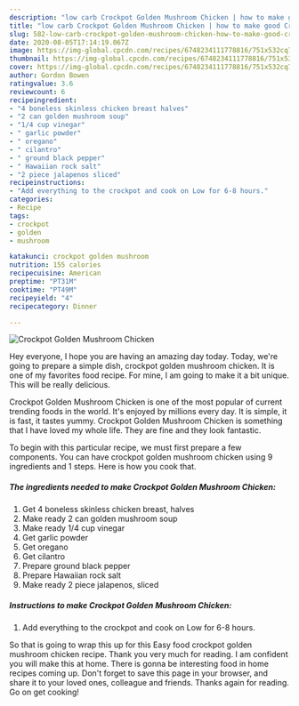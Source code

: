 ```yaml
---
description: "low carb Crockpot Golden Mushroom Chicken | how to make good Crockpot Golden Mushroom Chicken"
title: "low carb Crockpot Golden Mushroom Chicken | how to make good Crockpot Golden Mushroom Chicken"
slug: 582-low-carb-crockpot-golden-mushroom-chicken-how-to-make-good-crockpot-golden-mushroom-chicken
date: 2020-08-05T17:14:19.067Z
image: https://img-global.cpcdn.com/recipes/6748234111778816/751x532cq70/crockpot-golden-mushroom-chicken-recipe-main-photo.jpg
thumbnail: https://img-global.cpcdn.com/recipes/6748234111778816/751x532cq70/crockpot-golden-mushroom-chicken-recipe-main-photo.jpg
cover: https://img-global.cpcdn.com/recipes/6748234111778816/751x532cq70/crockpot-golden-mushroom-chicken-recipe-main-photo.jpg
author: Gordon Bowen
ratingvalue: 3.6
reviewcount: 6
recipeingredient:
- "4 boneless skinless chicken breast halves"
- "2 can golden mushroom soup"
- "1/4 cup vinegar"
- " garlic powder"
- " oregano"
- " cilantro"
- " ground black pepper"
- " Hawaiian rock salt"
- "2 piece jalapenos sliced"
recipeinstructions:
- "Add everything to the crockpot and cook on Low for 6-8 hours."
categories:
- Recipe
tags:
- crockpot
- golden
- mushroom

katakunci: crockpot golden mushroom 
nutrition: 155 calories
recipecuisine: American
preptime: "PT31M"
cooktime: "PT49M"
recipeyield: "4"
recipecategory: Dinner

---
```



![Crockpot Golden Mushroom Chicken](https://img-global.cpcdn.com/recipes/6748234111778816/751x532cq70/crockpot-golden-mushroom-chicken-recipe-main-photo.jpg)

Hey everyone, I hope you are having an amazing day today. Today, we're going to prepare a simple dish, crockpot golden mushroom chicken. It is one of my favorites food recipe. For mine, I am going to make it a bit unique. This will be really delicious.



Crockpot Golden Mushroom Chicken is one of the most popular of current trending foods in the world. It's enjoyed by millions every day. It is simple, it is fast, it tastes yummy. Crockpot Golden Mushroom Chicken is something that I have loved my whole life. They are fine and they look fantastic.


To begin with this particular recipe, we must first prepare a few components. You can have crockpot golden mushroom chicken using 9 ingredients and 1 steps. Here is how you cook that.

<!--inarticleads1-->

##### The ingredients needed to make Crockpot Golden Mushroom Chicken:

1. Get 4 boneless skinless chicken breast, halves
1. Make ready 2 can golden mushroom soup
1. Make ready 1/4 cup vinegar
1. Get  garlic powder
1. Get  oregano
1. Get  cilantro
1. Prepare  ground black pepper
1. Prepare  Hawaiian rock salt
1. Make ready 2 piece jalapenos, sliced




<!--inarticleads2-->

##### Instructions to make Crockpot Golden Mushroom Chicken:

1. Add everything to the crockpot and cook on Low for 6-8 hours.




So that is going to wrap this up for this Easy food crockpot golden mushroom chicken recipe. Thank you very much for reading. I am confident you will make this at home. There is gonna be interesting food in home recipes coming up. Don't forget to save this page in your browser, and share it to your loved ones, colleague and friends. Thanks again for reading. Go on get cooking!
